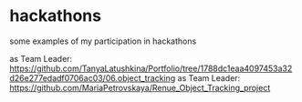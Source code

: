 # hackathons
some examples of  my participation in hackathons 


as Team Leader: https://github.com/TanyaLatushkina/Portfolio/tree/1788dc1eaa4097453a32d26e277edadf0706ac03/06.object_tracking
as Team Leader: https://github.com/MariaPetrovskaya/Renue_Object_Tracking_project
